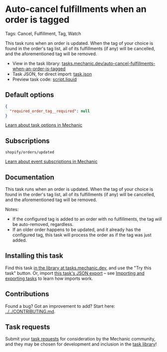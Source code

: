 # Auto-cancel fulfillments when an order is tagged

Tags: Cancel, Fulfillment, Tag, Watch

This task runs when an order is updated. When the tag of your choice is found in the order's tag list, all of its fulfillments (if any) will be cancelled, and the aforementioned tag will be removed.

* View in the task library: [tasks.mechanic.dev/auto-cancel-fulfillments-when-an-order-is-tagged](https://tasks.mechanic.dev/auto-cancel-fulfillments-when-an-order-is-tagged)
* Task JSON, for direct import: [task.json](../../tasks/auto-cancel-fulfillments-when-an-order-is-tagged.json)
* Preview task code: [script.liquid](./script.liquid)

## Default options

```json
{
  "required_order_tag__required": null
}
```

[Learn about task options in Mechanic](https://learn.mechanic.dev/core/tasks/options)

## Subscriptions

```liquid
shopify/orders/updated
```

[Learn about event subscriptions in Mechanic](https://learn.mechanic.dev/core/tasks/subscriptions)

## Documentation

This task runs when an order is updated. When the tag of your choice is found in the order's tag list, all of its fulfillments (if any) will be cancelled, and the aforementioned tag will be removed.

Notes:

* If the configured tag is added to an order with no fulfillments, the tag _will_ be auto-removed, regardless.
* If an older order happens to be updated, and it already has the configured tag, this task will process the order as if the tag was just added.

## Installing this task

Find this task [in the library at tasks.mechanic.dev](https://tasks.mechanic.dev/auto-cancel-fulfillments-when-an-order-is-tagged), and use the "Try this task" button. Or, import [this task's JSON export](../../tasks/auto-cancel-fulfillments-when-an-order-is-tagged.json) – see [Importing and exporting tasks](https://learn.mechanic.dev/core/tasks/import-and-export) to learn how imports work.

## Contributions

Found a bug? Got an improvement to add? Start here: [../../CONTRIBUTING.md](../../CONTRIBUTING.md).

## Task requests

Submit your [task requests](https://mechanic.canny.io/task-requests) for consideration by the Mechanic community, and they may be chosen for development and inclusion in the [task library](https://tasks.mechanic.dev/)!
